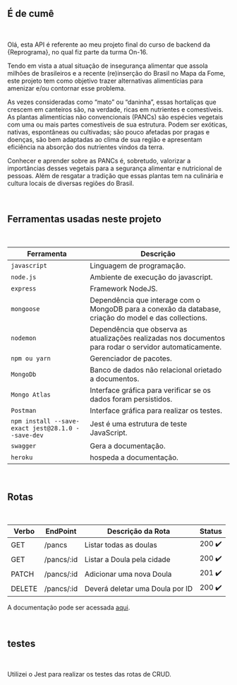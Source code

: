 ## É de cumê 

</br>

Olá, esta API é referente ao meu projeto final do curso de backend da {Reprograma}, no qual fiz parte da turma On-16.

Tendo em vista a atual situação de insegurança alimentar que assola milhões de brasileiros e a recente (re)inserção do Brasil no Mapa da Fome, este projeto tem como objetivo trazer alternativas alimentícias para amenizar e/ou contornar esse problema.

As vezes consideradas como “mato” ou “daninha”, essas hortaliças que crescem em canteiros são, na verdade, ricas em nutrientes e comestíveis. As plantas alimentícias não convencionais (PANCs) são espécies vegetais com uma ou mais partes comestíveis de sua estrutura. Podem ser exóticas, nativas, espontâneas ou cultivadas; são pouco afetadas por pragas e doenças, são bem adaptadas ao clima de sua região e apresentam eficiência na absorção dos nutrientes vindos da terra.

Conhecer e aprender sobre as PANCs é, sobretudo, valorizar a importâncias desses vegetais para a segurança alimentar e nutricional de pessoas. Além de resgatar a tradição que essas plantas tem na culinária e cultura locais de diversas regiões do Brasil.

</br>

## Ferramentas usadas neste projeto

</br>

| Ferramenta | Descrição |
| --- | --- |
| `javascript` | Linguagem de programação. |
| `node.js`    | Ambiente de execução do javascript.|
| `express`    | Framework NodeJS. |
| `mongoose`   | Dependência que interage com o MongoDB para a conexão da database, criação do model e das collections.|
| `nodemon`    | Dependência que observa as atualizações realizadas nos documentos para rodar o servidor automaticamente.|
| `npm ou yarn`| Gerenciador de pacotes.|
| `MongoDb`    | Banco de dados não relacional orietado a documentos.|
| `Mongo Atlas`| Interface gráfica para verificar se os dados foram persistidos.|
| `Postman` | Interface gráfica para realizar os testes.|
| `npm install --save-exact jest@28.1.0 --save-dev`| Jest é uma estrutura de teste JavaScript.|
| `swagger`| Gera a documentação.|
| `heroku`| hospeda a documentação.|

</br>

## Rotas

</br>

| Verbo  |    EndPoint     |       Descrição da Rota             | Status    |
| ------ | -------------   | ------------------------------------| --------  | 
| GET    | /pancs          |  Listar todas as doulas             |   200  ✔️ |
| GET    | /pancs/:id      |  Listar a Doula pela cidade         |   200  ✔️ |
| PATCH  | /pancs/:id      |  Adicionar uma nova Doula           |   201  ✔️ |
| DELETE | /pancs/:id      |  Deverá deletar uma Doula por ID    |   200  ✔️ |

A documentação pode ser acessada [aqui](https://e-de-cume.herokuapp.com/my-documentation-route/).

</br>

## testes

</br>

Utilizei o Jest para realizar os testes das rotas de CRUD.

